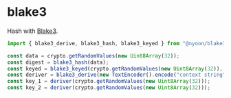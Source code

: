 # blake3

Hash with [Blake3](https://github.com/BLAKE3-team/BLAKE3).

```ts
import { blake3_derive, blake3_hash, blake3_keyed } from "@nyoon/blake3";

const data = crypto.getRandomValues(new Uint8Array(32));
const digest = blake3_hash(data);
const keyed = blake3_keyed(crypto.getRandomValues(new Uint8Array(32)), data);
const deriver = blake3_derive(new TextEncoder().encode("context string"));
const key_1 = deriver(crypto.getRandomValues(new Uint8Array(32)));
const key_2 = deriver(crypto.getRandomValues(new Uint8Array(32)));
```
